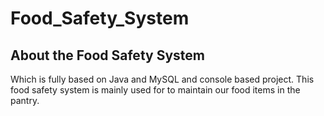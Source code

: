 # Food_Safety_System

## About the Food Safety System
Which is fully based on Java and MySQL and console based project. This food safety system is mainly used for to maintain
our food items in the pantry.

